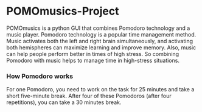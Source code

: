 # POMOmusics-Project
POMOmusics is a python GUI that combines Pomodoro technology and a music player. Pomodoro technology is a popular time management method. Music activates both the left and right brain simultaneously, and activating both hemispheres can maximize learning and improve memory. Also, music can help people perform better in times of high stress. So combining Pomodoro with music helps to manage time in high-stress situations.

### How Pomodoro works
For one Pomodoro, you need to work on the task for 25 minutes and take a short five-minute break. After four of these Pomodoros (after four repetitions), you can take a 30 minutes break.
